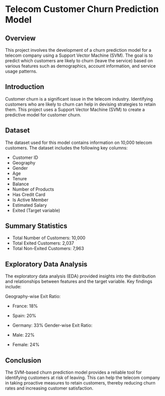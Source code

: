 # Telecom Customer Churn Prediction Model

## Overview
This project involves the development of a churn prediction model for a telecom company using a Support Vector Machine (SVM). The goal is to predict which customers are likely to churn (leave the service) based on various features such as demographics, account information, and service usage patterns.


## Introduction
Customer churn is a significant issue in the telecom industry. Identifying customers who are likely to churn can help in devising strategies to retain them. This project uses a Support Vector Machine (SVM) to create a predictive model for customer churn.

## Dataset
The dataset used for this model contains information on 10,000 telecom customers. The dataset includes the following key columns:

- Customer ID
- Geography
- Gender
- Age
- Tenure
- Balance
- Number of Products
- Has Credit Card
- Is Active Member
- Estimated Salary
- Exited (Target variable)
## Summary Statistics
 - Total Number of Customers: 10,000
 - Total Exited Customers: 2,037
 - Total Non-Exited Customers: 7,963

## Exploratory Data Analysis
The exploratory data analysis (EDA) provided insights into the distribution and relationships between features and the target variable. Key findings include:

Geography-wise Exit Ratio:

- France: 18%
- Spain: 20%
- Germany: 33%
Gender-wise Exit Ratio:

- Male: 22%
- Female: 24%

## Conclusion
The SVM-based churn prediction model provides a reliable tool for identifying customers at risk of leaving. This can help the telecom company in taking proactive measures to retain customers, thereby reducing churn rates and increasing customer satisfaction.
